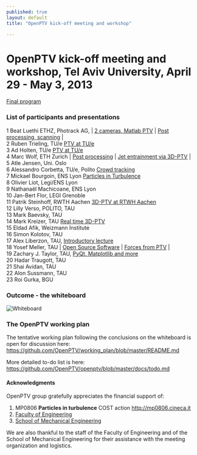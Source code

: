```yaml
---
published: true
layout: default
title: "OpenPTV kick-off meeting and workshop"

---
```


# OpenPTV kick-off meeting and workshop, Tel Aviv University, April 29 - May 3, 2013


[Final program](https://docs.google.com/spreadsheet/pub?key=0Ao8pBs4OPhMOdHdBbGsycnZKS3VvZTFZb1I1UzZQSkE&single=true&gid=0&output=html)

### List of participants and presentations

1	Beat Luethi	ETHZ, Photrack AG, | [2 cameras, Matlab PTV](https://docs.google.com/file/d/0B48pBs4OPhMORlZGcnZPeWQ5cE0/edit?usp=sharing) |  [Post processing, scanning](https://docs.google.com/file/d/0B48pBs4OPhMOYWlOWDhrMEFNS28/edit?usp=sharing) |   
2	Ruben Trieling, TU/e [PTV at TU/e](https://docs.google.com/file/d/0B48pBs4OPhMOQ1BwTENjWjJrWVE/edit?usp=sharing)  
3	Ad Holten, TU/e  [PTV at TU/e](https://docs.google.com/file/d/0B48pBs4OPhMOQ1BwTENjWjJrWVE/edit?usp=sharing)  
4	Marc Wolf, ETH Zurich | [Post processing](https://docs.google.com/file/d/0B48pBs4OPhMOYWlOWDhrMEFNS28/edit?usp=sharing) | [Jet entrainment via 3D-PTV](http://goo.gl/wO5hI) |   
5	Atle Jensen,	Uni. Oslo    
6	Alessandro Corbetta, TU/e, Polito [Crowd tracking](http://goo.gl/IP5Wl)  
7	Mickael Bourgoin, ENS Lyon [Particles in Turbulence](http://goo.gl/IP5Wl)   
8	Olivier Liot, Legi/ENS Lyon  
9	Nathanaël Machicoane, ENS Lyon    
10	Jan-Bert Flor, LEGI Grenoble  
11	Patrik Steinhoff, RWTH Aachen  [3D-PTV at RTWH Aachen](http://goo.gl/wO5hI)  
12	Lilly Verso, POLITO, TAU  
13	Mark Baevsky, TAU  
14	Mark Kreizer, TAU  [Real time 3D-PTV](https://docs.google.com/presentation/d/14m35-NR3SMYXxbvHvlC4zJqhufW72lLlXHeY9MdVQ_Y/pub?start=true&loop=false&delayms=3000)  
15	Eldad Afik, Weizmann Institute  
16	Simon Kolotov, TAU  
17	Alex Liberzon, TAU, [Introductory lecture](https://docs.google.com/presentation/d/15_Em9xv7rknIUP7FainoSORx2o0UamCMzwVwMDgg8fw/pub?start=true&loop=false&delayms=3000)  
18	Yosef Meller, TAU | [Open Source Software](https://docs.google.com/file/d/0B48pBs4OPhMORVVTdW0wRlJ6Z00/edit?usp=sharing) | [Forces from PTV](https://docs.google.com/file/d/0B48pBs4OPhMOMWpacTJJQzgxX1U/edit?usp=sharing) |   
19	Zachary J. Taylor, TAU, [PyQt, Matplotlib and more](http://www.zacharyjtaylor.com/2013/04/minimal-pyqt-demo-with-matplotlib.html)    
20	Hadar Traugott, TAU  
21	Shai Avidan, TAU  
22	Alon Sussmann, TAU  
23	Roi Gurka, BGU  


### Outcome - the whiteboard

![Whiteboard](https://lh3.googleusercontent.com/-lo8asJ5n6a4/UYQC81Qvx9I/AAAAAAAAPn4/5RcVIoVavV4/w884-h397/IMG_5901.jpg)

### The OpenPTV working plan

The tentative working plan following the conclusions on the whiteboard is open for discussion here: <https://github.com/OpenPTV/working_plan/blob/master/README.md> 

More detailed to-do list is here: <https://github.com/OpenPTV/openptv/blob/master/docs/todo.md>


#### Acknowledgments
OpenPTV group gratefully appreciates the financial support of:  
1. MP0806 **Particles in turbulence** COST action <http://mp0806.cineca.it>  
2. [Faculty of Engineering](http://www.eng.tau.ac.il/index.php?option=com_content&view=frontpage&Itemid=423&language=en-GB)  
3. [School of Mechanical Engineering](http://www.eng.tau.ac.il/index.php?option=com_content&view=article&id=195&Itemid=193&language=en-GB) 

We are also thankful to the staff of the Faculty of Engineering and of the School of Mechanical Engineering for their assistance with the meeting organization and logistics.
